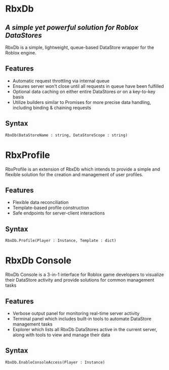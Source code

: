 # RbxDb
## _A simple yet powerful solution for Roblox DataStores_
RbxDb is a simple, lightweight, queue-based DataStore wrapper for the Roblox engine.

## Features
- Automatic request throttling via internal queue
- Ensures server won't close until all requests in queue have been fulfilled
- Optional data caching on either entire DataStores _or_ on a key-to-key basis
- Utilize builders similar to Promises for more precise data handling, including binding & chaining requests

## Syntax
`RbxDb(DataStoreName : string, DataStoreScope : string)`

# RbxProfile
RbxProfile is an extension of RbxDb which intends to provide a simple and flexible solution for the creation and management of user profiles.

## Features
- Flexible data reconciliation
- Template-based profile construction
- Safe endpoints for server-client interactions

## Syntax
`RbxDb.Profile(Player : Instance, Template : dict)`

# RbxDb Console
RbxDb Console is a 3-in-1 interface for Roblox game developers to visualize their DataStore activity and provide solutions for common management tasks

## Features
- Verbose output panel for monitoring real-time server activity
- Terminal panel which includes built-in tools to automate DataStore management tasks
- Explorer which lists all RbxDb DataStores active in the current server, along with tools to view and manage their data

## Syntax
`RbxDb.EnableConsoleAccess(Player : Instance)`

